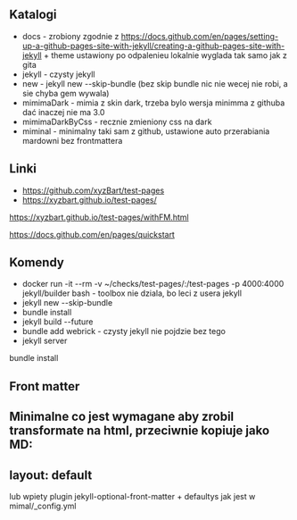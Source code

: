 ## Katalogi

- docs - zrobiony zgodnie z https://docs.github.com/en/pages/setting-up-a-github-pages-site-with-jekyll/creating-a-github-pages-site-with-jekyll + theme ustawiony
    po odpalenieu lokalnie wyglada tak samo jak z gita
- jekyll - czysty jekyll
 - new - jekyll new --skip-bundle (bez skip bundle nic nie wecej nie robi, a sie chyba gem wywala)
 - mimimaDark - mimia z skin dark, trzeba bylo wersja minimma z githuba dać inaczej nie ma 3.0
 - mimimaDarkByCss - recznie zmieniony css na dark
- miminal - minimalny taki sam z github, ustawione auto przerabiania mardowni bez frontmattera


## Linki


- https://github.com/xyzBart/test-pages
- https://xyzbart.github.io/test-pages/


https://xyzbart.github.io/test-pages/withFM.html

https://docs.github.com/en/pages/quickstart


## Komendy
- docker run -it --rm -v ~/checks/test-pages/:/test-pages -p 4000:4000 jekyll/builder bash - toolbox nie dziala, bo leci z usera jekyll
- jekyll new --skip-bundle
- bundle install
- jekyll build --future
- bundle add webrick - czysty jekyll nie pojdzie bez tego
- jekyll server

bundle install

## Front matter

Minimalne co jest wymagane aby zrobil transformate na html, przeciwnie kopiuje jako MD:
---
layout: default
---

lub wpiety plugin jekyll-optional-front-matter + defaultys jak jest w mimal/_config.yml
